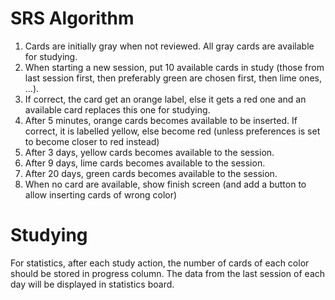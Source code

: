 # SRS Algorithm

1. Cards are initially gray when not reviewed. All gray cards are available
   for studying.
2. When starting a new session, put 10 available cards in study
   (those from last session first, then preferably green are chosen first,
   then lime ones, ...).
3. If correct, the card get an orange label, else it gets a red one
   and an available card replaces this one for studying.
4. After 5 minutes, orange cards becomes available to be inserted.
   If correct, it is labelled yellow, else become red (unless preferences
   is set to become closer to red instead)
5. After 3 days, yellow cards becomes available to the session.
6. After 9 days, lime cards becomes available to the session.
7. After 20 days, green cards becomes available to the session.
8. When no card are available, show finish screen (and add a button
   to allow inserting cards of wrong color)

# Studying

For statistics, after each study action, the number of cards of
each color should be stored in progress column. The data from the last
session of each day will be displayed in statistics board. 